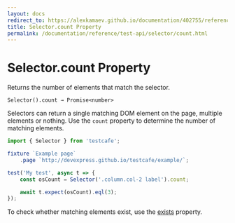 ```yaml
---
layout: docs
redirect_to: https://alexkamaev.github.io/documentation/402755/reference/test-api/selector/count
title: Selector.count Property
permalink: /documentation/reference/test-api/selector/count.html
---
```

# Selector.count Property

Returns the number of elements that match the selector.

```text
Selector().count → Promise<number>
```

Selectors can return a single matching DOM element on the page, multiple elements or nothing. Use the `count` property to determine the number of matching elements.

```js
import { Selector } from 'testcafe';

fixture `Example page`
    .page `http://devexpress.github.io/testcafe/example/`;

test('My test', async t => {
    const osCount = Selector('.column.col-2 label').count;

    await t.expect(osCount).eql(3);
});
```

To check whether matching elements exist, use the [exists](exists.md) property.